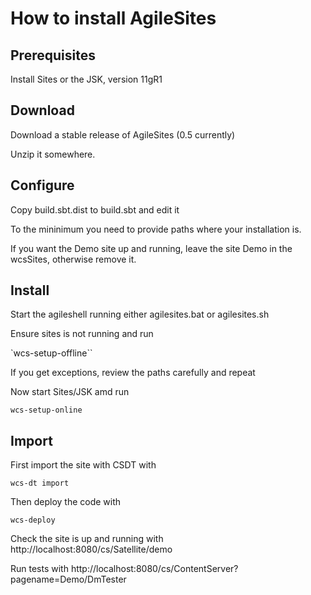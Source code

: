 # How to install AgileSites

## Prerequisites

Install Sites or the JSK, version 11gR1 

## Download 

Download a stable release of AgileSites (0.5 currently)

Unzip it somewhere.

## Configure

Copy build.sbt.dist to build.sbt and edit it

To the mininimum you need to provide paths where your installation is.

If you want the Demo site up and running, leave the site Demo in the wcsSites, otherwise remove it.

## Install 

Start the agileshell running either agilesites.bat or agilesites.sh

Ensure sites is not running and run

`wcs-setup-offline``

If you get exceptions, review the paths carefully and repeat

Now start Sites/JSK amd run

``wcs-setup-online``

## Import

First import the site with CSDT with

``wcs-dt import``

Then deploy the code with

``wcs-deploy``

Check the site is up and running with http://localhost:8080/cs/Satellite/demo

Run tests with http://localhost:8080/cs/ContentServer?pagename=Demo/DmTester
